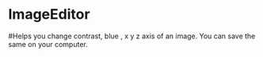 # ImageEditor

#Helps you change contrast, blue , x y z axis of an image. You can save the same on your computer.

